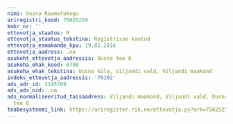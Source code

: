 ```yaml
---
nimi: Uusna Raamatukogu
ariregistri_kood: 75025259
kmkr_nr: ''
ettevotja_staatus: R
ettevotja_staatus_tekstina: Registrisse kantud
ettevotja_esmakande_kpv: 19.02.2016
ettevotja_aadress: .na
asukoht_ettevotja_aadressis: Uusna tee 6
asukoha_ehak_kood: 8790
asukoha_ehak_tekstina: Uusna küla, Viljandi vald, Viljandi maakond
indeks_ettevotja_aadressis: '70102'
ads_adr_id: 3145789
ads_ads_oid: .na
ads_normaliseeritud_taisaadress: Viljandi maakond, Viljandi vald, Uusna küla, Uusna
  tee 6
teabesysteemi_link: https://ariregister.rik.ee/ettevotja.py?ark=75025259&ref=rekvisiidid
---
```

